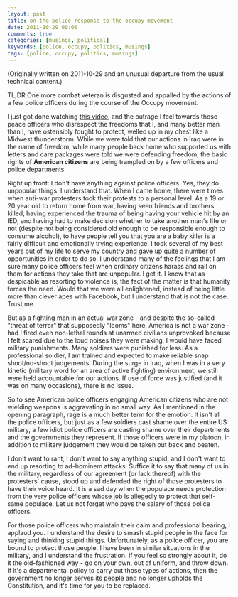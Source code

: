 ```yaml
---
layout: post
title: on the police response to the occupy movement
date: 2011-10-29 00:00
comments: true
categories: [musings, political]
keywords: [police, occupy, politics, musings]
tags: [police, occupy, politics, musings]
---
```


(Originally written on 2011-10-29 and an unusual departure from the
usual technical content.)

TL;DR One more combat veteran is disgusted and appalled by the actions
of a few police officers during the course of the Occupy movement.

I just got done watching [this
video](http://www.youtube.com/watch?v=WmEHcOc0Sys), and the outrage I
feel towards those peace officers who disrespect the freedoms that I,
and many better man than I, have ostensibly fought to protect, welled
up in my chest like a Midwest thunderstorm. While we were told that
our actions in Iraq were in the name of freedom, while many people back
home who supported us with letters and care packages were told we were
defending freedom, the basic rights of **American citizens** are being
trampled on by a few officers and police departments.

Right up front: I don't have anything against police officers. Yes, they
do unpopular things. I understand that. When I came home, there were times
when anti-war protesters took their protests to a personal level. As a 19
or 20 year old to return home from war, having seen friends and brothers
killed, having experienced the trauma of being having your vehicle hit
by an IED, and having had to make decision whether to take another man's
life or not (despite not being considered old enough to be responsible
enough to consume alcohol), to have people tell you that you are a baby
killer is a fairly difficult and emotionally trying experience. I took
several of my best years out of my life to serve my country and gave
up quite a number of opportunities in order to do so. I understand
many of the feelings that I am sure many police officers feel when
ordinary citizens harass and rail on them for actions they take that are
unpopular. I get it. I know that as despicable as resorting to violence
is, the fact of the matter is that humanity forces the need. Would that
we were all enlightened, instead of being little more than clever apes
with Facebook, but I understand that is not the case. Trust me.

But as a fighting man in an actual war zone - and despite the so-called
"threat of terror" that supposedly "looms" here, America is not a
war zone - had I fired even non-lethal rounds at unarmed civilians
unprovoked because I felt scared due to the loud noises they were making,
I would have faced military punishments. Many soldiers were punished
for less. As a professional soldier, I am trained and expected to make
reliable snap shoot/no-shoot judgements. During the surge in Iraq, when
I was in a very kinetic (military word for an area of active fighting)
environment, we still were held accountable for our actions. If use of
force was justified (and it was on many occasions), there is no issue.

So to see American police officers engaging American citizens who are
not wielding weapons is aggravating in no small way. As I mentioned in
the opening paragraph, rage is a much better term for the emotion. It
isn't all the police officers, but just as a few soldiers cast shame
over the entire US military, a few idiot police officers are casting
shame over their departments and the governments they represent. If
those officers were in my platoon, in addition to military judgement
they would be taken out back and beaten.

I don't want to rant, I don't want to say anything stupid, and I don't
want to end up resorting to ad-hominem attacks. Suffice it to say that
many of us in the military, regardless of our agreement (or lack thereof)
with the protesters' cause, stood up and defended the right of those
protesters to have their voice heard. It is a sad day when the populace
needs protection from the very police officers whose job is allegedly to
protect that self-same populace. Let us not forget who pays the salary
of those police officers.

For those police officers who maintain their calm and professional
bearing, I applaud you. I understand the desire to smash stupid people
in the face for saying and thinking stupid things. Unfortunately, as a
police officer, you are bound to protect those people. I have been in
similar situations in the military, and I understand the frustration. If
you feel so strongly about it, do it the old-fashioned way - go on your
own, out of uniform, and throw down. If it's a departmental policy to
carry out those types of actions, then the government no longer serves
its people and no longer upholds the Constitution, and it's time for
you to be replaced.
